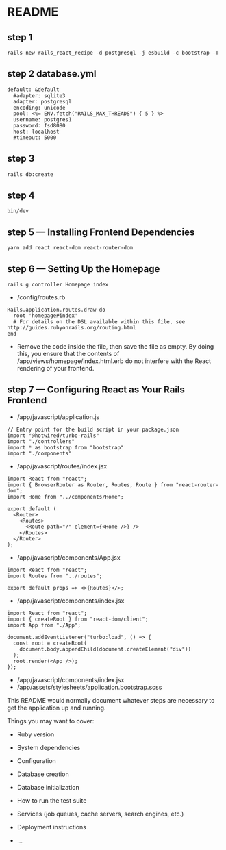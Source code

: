 # README

## step 1
```rails
rails new rails_react_recipe -d postgresql -j esbuild -c bootstrap -T
```
## step 2 database.yml
```rails
default: &default
  #adapter: sqlite3
  adapter: postgresql
  encoding: unicode
  pool: <%= ENV.fetch("RAILS_MAX_THREADS") { 5 } %>
  username: postgres1
  password: fsd8080
  host: localhost
  #timeout: 5000
```
## step 3 
```rails
rails db:create
```

## step 4
```rails
bin/dev
```

## step 5 — Installing Frontend Dependencies

```rails
yarn add react react-dom react-router-dom
```

## step 6 — Setting Up the Homepage

```rails
rails g controller Homepage index
```
* /config/routes.rb
```rails
Rails.application.routes.draw do
  root 'homepage#index'
  # For details on the DSL available within this file, see http://guides.rubyonrails.org/routing.html
end
```

* Remove the code inside the file, then save the file as empty. By doing this, you ensure that the contents of /app/views/homepage/index.html.erb do not interfere with the React rendering of your frontend.

## step 7 — Configuring React as Your Rails Frontend

* /app/javascript/application.js
```rails
// Entry point for the build script in your package.json
import "@hotwired/turbo-rails"
import "./controllers"
import * as bootstrap from "bootstrap"
import "./components"
```
* /app/javascript/routes/index.jsx
```rails
import React from "react";
import { BrowserRouter as Router, Routes, Route } from "react-router-dom";
import Home from "../components/Home";

export default (
  <Router>
    <Routes>
      <Route path="/" element={<Home />} />
    </Routes>
  </Router>
);
```

* /app/javascript/components/App.jsx
```rails
import React from "react";
import Routes from "../routes";

export default props => <>{Routes}</>; 
```

* /app/javascript/components/index.jsx
```rails
import React from "react";
import { createRoot } from "react-dom/client";
import App from "./App";

document.addEventListener("turbo:load", () => {
  const root = createRoot(
    document.body.appendChild(document.createElement("div"))
  );
  root.render(<App />);
});
```
* /app/javascript/components/index.jsx
* /app/assets/stylesheets/application.bootstrap.scss


This README would normally document whatever steps are necessary to get the
application up and running.

Things you may want to cover:

* Ruby version

* System dependencies

* Configuration

* Database creation

* Database initialization

* How to run the test suite

* Services (job queues, cache servers, search engines, etc.)

* Deployment instructions

* ...
